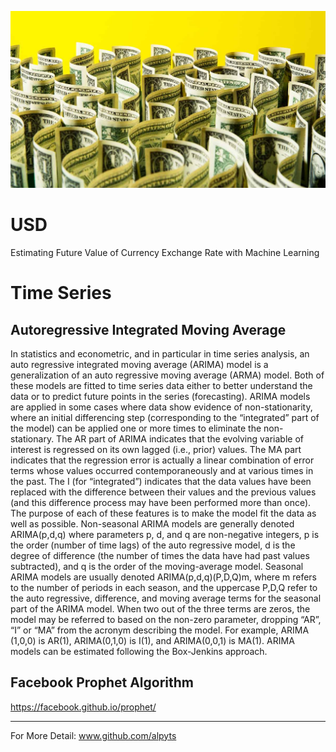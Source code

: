 
![](usd.jpg)


# USD


Estimating Future Value of Currency Exchange Rate with Machine Learning

# Time Series
## Autoregressive Integrated Moving Average

In statistics and econometric, and in particular in time series analysis, an auto regressive integrated moving average (ARIMA) model is a generalization of an auto regressive moving average (ARMA) model. Both of these models are fitted to time series data either to better understand the data or to predict future points in the series (forecasting). ARIMA models are applied in some cases where data show evidence of non-stationarity, where an initial differencing step (corresponding to the “integrated” part of the model) can be applied one or more times to eliminate the non-stationary.
The AR part of ARIMA indicates that the evolving variable of interest is regressed on its own lagged (i.e., prior) values. The MA part indicates that the regression error is actually a linear combination of error terms whose values occurred contemporaneously and at various times in the past. The I (for “integrated”) indicates that the data values have been replaced with the difference between their values and the previous values (and this difference process may have been performed more than once). The purpose of each of these features is to make the model fit the data as well as possible.
Non-seasonal ARIMA models are generally denoted ARIMA(p,d,q) where parameters p, d, and q are non-negative integers, p is the order (number of time lags) of the auto regressive model, d is the degree of difference (the number of times the data have had past values subtracted), and q is the order of the moving-average model. Seasonal ARIMA models are usually denoted ARIMA(p,d,q)(P,D,Q)m, where m refers to the number of periods in each season, and the uppercase P,D,Q refer to the auto regressive, difference, and moving average terms for the seasonal part of the ARIMA model.
When two out of the three terms are zeros, the model may be referred to based on the non-zero parameter, dropping “AR”, “I” or “MA” from the acronym describing the model. For example, ARIMA (1,0,0) is AR(1), ARIMA(0,1,0) is I(1), and ARIMA(0,0,1) is MA(1).
ARIMA models can be estimated following the Box-Jenkins approach.

## Facebook Prophet Algorithm

https://facebook.github.io/prophet/


***


For More Detail: www.github.com/alpyts
